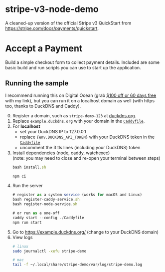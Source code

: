 # stripe-v3-node-demo

A cleaned-up version of the official Stripe v3 QuickStart from
<https://stripe.com/docs/payments/quickstart>.

# Accept a Payment

Build a simple checkout form to collect payment details. Included are some basic
build and run scripts you can use to start up the application.

## Running the sample

I recommend running this on Digital Ocean (grab
[$100 off or 60 days free](https://m.do.co/c/18ec10e74dae) with my link), but
you can run it on a localhost domain as well (with https too, thanks to DuckDNS
and Caddy).

0. Register a domain, such as `stripe-demo-123` at
   [duckdns.org](https://duckdns.org).
1. Replace `example.duckdns.org` with your domain in the
   [`Caddyfile`](/Caddyfile).
2. For **localhost**
   - set your DuckDNS IP to 127.0.0.1
   - replace `{env.DUCKDNS_API_TOKEN}` with your DuckDNS token in the
     [`Caddyfile`](/Caddyfile)
   - uncomment the 3 tls lines (including your DuckDNS) token
3. Install dependencies (node, caddy, watchexec) \
   (note: you may need to close and re-open your terminal between steps)
   ```js
   bash install.sh
   ```
   ```js
   npm ci
   ```
4. Run the server
   ```js
   # register as a system service (works for macOS and Linux)
   bash register-caddy-service.sh
   bash register-node-service.sh
   ```
   ```js
   # or run as a one-off
   caddy start --config ./Caddyfile
   npm run start
   ```
5. Go to <https://example.duckdns.org/> (change to your DuckDNS domain)
6. View logs
   ```bash
   # linux
   sudo journalctl -xefu stripe-demo
   ```
   ```bash
   # mac
   tail -f ~/.local/share/stripe-demo/var/log/stripe-demo.log
   ```
